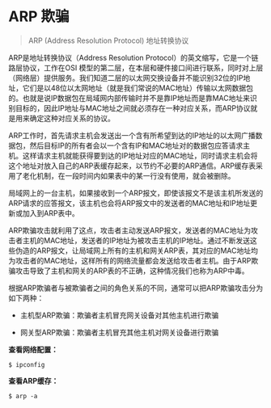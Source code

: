 # ARP 欺骗

> ARP (Address Resolution Protocol) 地址转换协议

ARP是地址转换协议（Address Resolution Protocol）的英文缩写，它是一个链路层协议，工作在OSI 模型的第二层，在本层和硬件接口间进行联系，同时对上层（网络层）提供服务。我们知道二层的以太网交换设备并不能识别32位的IP地址，它们是以48位以太网地址（就是我们常说的MAC地址）传输以太网数据包的。也就是说IP数据包在局域网内部传输时并不是靠IP地址而是靠MAC地址来识别目标的，因此IP地址与MAC地址之间就必须存在一种对应关系，而ARP协议就是用来确定这种对应关系的协议。

ARP工作时，首先请求主机会发送出一个含有所希望到达的IP地址的以太网广播数据包，然后目标IP的所有者会以一个含有IP和MAC地址对的数据包应答请求主机。这样请求主机就能获得要到达的IP地址对应的MAC地址，同时请求主机会将这个地址对放入自己的ARP表缓存起来，以节约不必要的ARP通信。ARP缓存表采用了老化机制，在一段时间内如果表中的某一行没有使用，就会被删除。

局域网上的一台主机，如果接收到一个ARP报文，即使该报文不是该主机所发送的ARP请求的应答报文，该主机也会将ARP报文中的发送者的MAC地址和IP地址更新或加入到ARP表中。

ARP欺骗攻击就利用了这点，攻击者主动发送ARP报文，发送者的MAC地址为攻击者主机的MAC地址，发送者的IP地址为被攻击主机的IP地址。通过不断发送这些伪造的ARP报文，让局域网上所有的主机和网关ARP表，其对应的MAC地址均为攻击者的MAC地址，这样所有的网络流量都会发送给攻击者主机。由于ARP欺骗攻击导致了主机和网关的ARP表的不正确，这种情况我们也称为ARP中毒。

根据ARP欺骗者与被欺骗者之间的角色关系的不同，通常可以把ARP欺骗攻击分为如下两种：

- 主机型ARP欺骗：欺骗者主机冒充网关设备对其他主机进行欺骗

- 网关型ARP欺骗：欺骗者主机冒充其他主机对网关设备进行欺骗


**查看网络配置：**

```
$ ipconfig
```

**查看ARP缓存：**

```
$ arp -a
```
